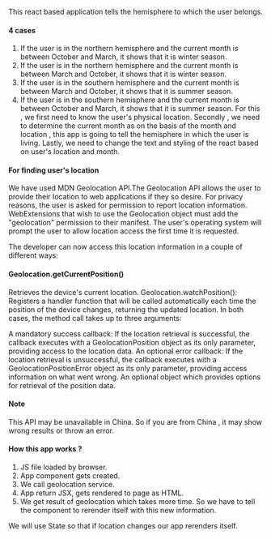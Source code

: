 This react based application tells the hemisphere to which the user belongs. 
#### 4 cases
1. If the user is in the northern hemisphere and the current month is between October and March, it shows that it is winter season.
2. If the user is in the northern hemisphere and the current month is between March and October, it shows that it is winter season.
3. If the user is in the southern hemisphere and the current month is between March and October, it shows that it is summer season.
4. If the user is in the southern hemisphere and the current month is between October and March, it shows that it is summer season.
For this , we first need to know the user's physical location.
Secondly , we need to determine the current month as on the basis of the month and location , this app is going to tell the hemisphere in which the user is living.
Lastly, we need to change the text and styling of the react based on user's location and month.

#### For finding user's location 
We have used MDN Geolocation API.The Geolocation API allows the user to provide their location to web applications if they so desire. For privacy reasons, the user is asked for permission to report location information.
WebExtensions that wish to use the Geolocation object must add the "geolocation" permission to their manifest. The user's operating system will prompt the user to allow location access the first time it is requested.

The developer can now access this location information in a couple of different ways:

#### Geolocation.getCurrentPosition()
Retrieves the device's current location.
Geolocation.watchPosition(): Registers a handler function that will be called automatically each time the position of the device changes, returning the updated location.
In both cases, the method call takes up to three arguments:

A mandatory success callback: If the location retrieval is successful, the callback executes with a GeolocationPosition object as its only parameter, providing access to the location data.
An optional error callback: If the location retrieval is unsuccessful, the callback executes with a GeolocationPositionError object as its only parameter, providing access information on what went wrong.
An optional object which provides options for retrieval of the position data.

#### Note
This API may be unavailable in China. So if you are from China , it may show wrong results or throw an error.

#### How this app works ?
1. JS file loaded by browser.
2. App component gets created.
3. We call geolocation service.
4. App return JSX, gets rendered to page as HTML.
5. We get result of geolocation which takes more time. So we have to tell the component to rerender itself with this new information.

We will use State so that if location changes our app rerenders itself.
